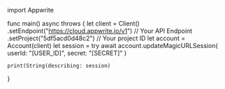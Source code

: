 import Appwrite

func main() async throws {
    let client = Client()
      .setEndpoint("https://cloud.appwrite.io/v1") // Your API Endpoint
      .setProject("5df5acd0d48c2") // Your project ID
    let account = Account(client)
    let session = try await account.updateMagicURLSession(
        userId: "[USER_ID]",
        secret: "[SECRET]"
    )

    print(String(describing: session)
}
